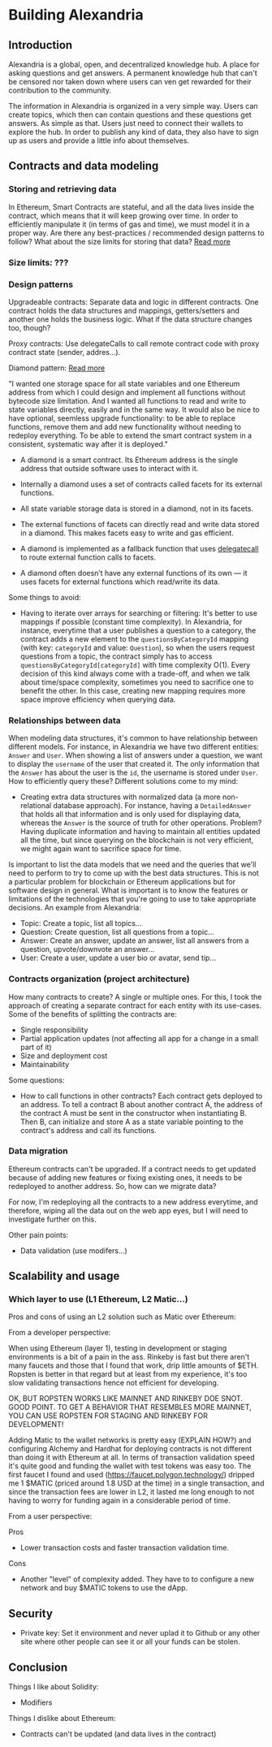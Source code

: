 # Building Alexandria

## Introduction

Alexandria is a global, open, and decentralized knowledge hub. A place for asking questions and get answers. A permanent knowledge hub that can't be censored nor taken down where users can ven get rewarded for their contribution to the community.

The information in Alexandria is organized in a very simple way. Users can create topics, which then can contain questions and these questions get answers. As simple as that. Users just need to connect their wallets to explore the hub. In order to publish any kind of data, they also have to sign up as users and provide a little info about themselves.

## Contracts and data modeling

### Storing and retrieving data

In Ethereum, Smart Contracts are stateful, and all the data lives inside the contract, which means that it will keep growing over time. In order to efficiently manipulate it (in terms of gas and time), we must model it in a proper way. Are there any best-practices / recommended design patterns to follow? What about the size limits for storing that data? [Read more](https://dev.to/mrhmp/evolving-ethereum-smart-contracts-in-production-without-dataloss-2196)

### Size limits: ???

### Design patterns

Upgradeable contracts: Separate data and logic in different contracts. One contract holds the data structures and mappings, getters/setters and another one holds the business logic. What if the data structure changes too, though?

Proxy contracts: Use delegateCalls to call remote contract code with proxy contract state (sender, addres...).

Diamond pattern: [Read more](https://eip2535diamonds.substack.com/p/introduction-to-the-diamond-standard)

"I wanted one storage space for all state variables and one Ethereum address from which I could design and implement all functions without bytecode size limitation. And I wanted all functions to read and write to state variables directly, easily and in the same way. It would also be nice to have optional, seemless upgrade functionality: to be able to replace functions, remove them and add new functionality without needing to redeploy everything. To be able to extend the smart contract system in a consistent, systematic way after it is deployed."

- A diamond is a smart contract. Its Ethereum address is the single address that outside software uses to interact with it.

- Internally a diamond uses a set of contracts called facets for its external functions.

- All state variable storage data is stored in a diamond, not in its facets.

- The external functions of facets can directly read and write data stored in a diamond. This makes facets easy to write and gas efficient.

- A diamond is implemented as a fallback function that uses [delegatecall](https://eip2535diamonds.substack.com/p/understanding-delegatecall-and-how) to route external function calls to facets.

- A diamond often doesn’t have any external functions of its own — it uses facets for external functions which read/write its data.

Some things to avoid:

- Having to iterate over arrays for searching or filtering: It's better to use mappings if possible (constant time complexity). In Alexandria, for instance, everytime that a user publishes a question to a category, the contract adds a new element to the `questionsByCategoryId` mapping (with key: `categoryId` and value: `Question`), so when the users request questions from a topic, the contract simply has to access `questionsByCategoryId[categoryId]` with time complexity O(1). Every decision of this kind always come with a trade-off, and when we talk about time/space complexity, sometimes you need to sacrifice one to benefit the other. In this case, creating new mapping requires more space improve efficiency when querying data.

### Relationships between data

When modeling data structures, it's common to have relationship between different models. For instance, in Alexandria we have two different entities: `Answer` and `User`. When showing a list of answers under a question, we want to display the `username` of the user that created it. The only information that the `Answer` has about the user is the `id`, the username is stored under `User`. How to efficiently query these? Different solutions come to my mind:

- Creating extra data structures with normalized data (a more non-relational database approach). For instance, having a `DetailedAnswer` that holds all that information and is only used for displaying data, whereas the `Answer` is the source of truth for other operations. Problem? Having duplicate information and having to maintain all entities updated all the time, but since querying on the blockchain is not very efficient, we might again want to sacrifice space for time.

Is important to list the data models that we need and the queries that we'll need to perform to try to come up with the best data structures. This is not a particular problem for blockchain or Ethereum applications but for software design in general. What is important is to know the features or limitations of the technologies that you're going to use to take appropriate decisions. An example from Alexandria:

- Topic: Create a topic, list all topics...
- Question: Create question, list all questions from a topic...
- Answer: Create an answer, update an answer, list all answers from a question, upvote/downvote an answer...
- User: Create a user, update a user bio or avatar, send tip...

### Contracts organization (project architecture)

How many contracts to create? A single or multiple ones. For this, I took the approach of creating a separate contract for each entity with its use-cases. Some of the benefits of splitting the contracts are:

- Single responsibility
- Partial application updates (not affecting all app for a change in a small part of it)
- Size and deployment cost
- Maintainability

Some questions:

- How to call functions in other contracts? Each contract gets deployed to an address. To tell a contract B about another contract A, the address of the contract A must be sent in the constructor when instantiating B. Then B, can initialize and store A as a state variable pointing to the contract's address and call its functions.

### Data migration

Ethereum contracts can't be upgraded. If a contract needs to get updated because of adding new features or fixing existing ones, it needs to be redeployed to another address. So, how can we migrate data?

For now, I'm redeploying all the contracts to a new address everytime, and therefore, wiping all the data out on the web app eyes, but I will need to investigate further on this.

Other pain points:

- Data validation (use modifers...)

## Scalability and usage

### Which layer to use (L1 Ethereum, L2 Matic...)

Pros and cons of using an L2 solution such as Matic over Ethereum:

From a developer perspective:

When using Ethereum (layer 1), testing in development or staging environments is a bit of a pain in the ass. Rinkeby is fast but there aren't many faucets and those that I found that work, drip little amounts of $ETH. Ropsten is better in that regard but at least from my experience, it's too slow validating transactions hence not efficient for developing.

OK, BUT ROPSTEN WORKS LIKE MAINNET AND RINKEBY DOE SNOT. GOOD POINT. TO GET A BEHAVIOR THAT RESEMBLES MORE MAINNET, YOU CAN USE ROPSTEN FOR STAGING AND RINKEBY FOR DEVELOPMENT!

Adding Matic to the wallet networks is pretty easy (EXPLAIN HOW?) and configuring Alchemy and Hardhat for deploying contracts is not different than doing it with Ethereum at all. In terms of transaction validation speed it's quite good and funding the wallet with test tokens was easy too. The first faucet I found and used (https://faucet.polygon.technology/) dripped me 1 $MATIC (priced around 1.8 USD at the time) in a single transaction, and since the transaction fees are lower in L2, it lasted me long enough to not having to worry for funding again in a considerable period of time.

From a user perspective:

Pros

- Lower transaction costs and faster transaction validation time.

Cons

- Another "level" of complexity added. They have to to configure a new network and buy $MATIC tokens to use the dApp.

## Security

- Private key: Set it environment and never uplad it to Github or any other site where other people can see it or all your funds can be stolen.

## Conclusion

Things I like about Solidity:

- Modifiers

Things I dislike about Ethereum:

- Contracts can't be updated (and data lives in the contract)
